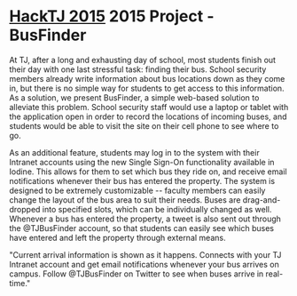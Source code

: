 # [HackTJ 2015](https://hacktj.org/) 2015 Project - BusFinder
At TJ, after a long and exhausting day of school, most students finish out their day with one last stressful task: finding their bus. School security members already write information about bus locations down as they come in, but there is no simple way for students to get access to this information. As a solution, we present BusFinder, a simple web-based solution to alleviate this problem. School security staff would use a laptop or tablet with the application open in order to record the locations of incoming buses, and students would be able to visit the site on their cell phone to see where to go.

As an additional feature, students may log in to the system with their Intranet accounts using the new Single Sign-On functionality available in Iodine. This allows for them to set which bus they ride on, and receive email notifications whenever their bus has entered the property. The system is designed to be extremely customizable --  faculty members can easily change the layout of the bus area to suit their needs. Buses are drag-and-dropped into specified slots, which can be individually changed as well.  Whenever a bus has entered the property, a tweet is also sent out through the @TJBusFinder account, so that students can easily see which buses have entered and left the property through external means.

"Current arrival information is shown as it happens. Connects with your TJ Intranet account and get email notifications whenever your bus arrives on campus. Follow @TJBusFinder on Twitter to see when buses arrive in real-time."

